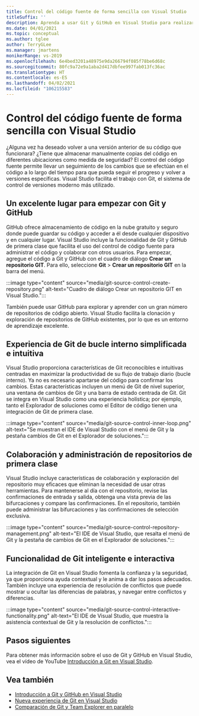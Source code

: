 ```yaml
---
title: Control del código fuente de forma sencilla con Visual Studio
titleSuffix: ''
description: Aprenda a usar Git y GitHub en Visual Studio para realizar un seguimiento de los cambios en el código y revertirlos si es necesario.
ms.date: 04/01/2021
ms.topic: conceptual
ms.author: tglee
author: TerryGLee
ms.manager: jmartens
monikerRange: vs-2019
ms.openlocfilehash: 6e4bed3201a48975e9da266794f085f78be6d68c
ms.sourcegitcommit: 80fc9a72e9a1aba2d417dbfee997fab013fc36ac
ms.translationtype: HT
ms.contentlocale: es-ES
ms.lasthandoff: 04/02/2021
ms.locfileid: "106215583"
---
```

# <a name="how-visual-studio-makes-source-control-easy"></a>Control del código fuente de forma sencilla con Visual Studio

¿Alguna vez ha deseado volver a una versión anterior de su código que funcionara? ¿Tiene que almacenar manualmente copias del código en diferentes ubicaciones como medida de seguridad? El control del código fuente permite llevar un seguimiento de los cambios que se efectúan en el código a lo largo del tiempo para que pueda seguir el progreso y volver a versiones específicas. Visual Studio facilita el trabajo con Git, el sistema de control de versiones moderno más utilizado.

## <a name="a-great-place-to-start-with-git--github"></a>Un excelente lugar para empezar con Git y GitHub

GitHub ofrece almacenamiento de código en la nube gratuito y seguro donde puede guardar su código y acceder a él desde cualquier dispositivo y en cualquier lugar. Visual Studio incluye la funcionalidad de Git y GitHub de primera clase que facilita el uso del control de código fuente para administrar el código y colaborar con otros usuarios. Para empezar, agregue el código a Git y GitHub con el cuadro de diálogo **Crear un repositorio GIT**. Para ello, seleccione **Git** > **Crear un repositorio GIT** en la barra del menú.

:::image type="content" source="media/git-source-control-create-repository.png" alt-text="Cuadro de diálogo Crear un repositorio GIT en Visual Studio.":::

También puede usar GitHub para explorar y aprender con un gran número de repositorios de código abierto. Visual Studio facilita la clonación y exploración de repositorios de GitHub existentes, por lo que es un entorno de aprendizaje excelente.

## <a name="streamlined-and-intuitive-inner-loop-git-experience"></a>Experiencia de Git de bucle interno simplificada e intuitiva

Visual Studio proporciona características de Git reconocibles e intuitivas centradas en maximizar la productividad de su flujo de trabajo diario (bucle interno). Ya no es necesario apartarse del código para confirmar los cambios. Estas características incluyen un menú de Git de nivel superior, una ventana de cambios de Git y una barra de estado centrada de Git. Git se integra en Visual Studio como una experiencia holística; por ejemplo, tanto el Explorador de soluciones como el Editor de código tienen una integración de Git de primera clase.

:::image type="content" source="media/git-source-control-inner-loop.png" alt-text="Se muestran el IDE de Visual Studio con el menú de Git y la pestaña cambios de Git en el Explorador de soluciones.":::

## <a name="first-class-repository-management--collaboration"></a>Colaboración y administración de repositorios de primera clase

Visual Studio incluye características de colaboración y exploración del repositorio muy eficaces que eliminan la necesidad de usar otras herramientas. Para mantenerse al día con el repositorio, revise las confirmaciones de entrada y salida, obtenga una vista previa de las bifurcaciones y compare las confirmaciones. En el repositorio, también puede administrar las bifurcaciones y las confirmaciones de selección exclusiva.

:::image type="content" source="media/git-source-control-repository-management.png" alt-text="El IDE de Visual Studio, que resalta el menú de Git y la pestaña de cambios de Git en el Explorador de soluciones.":::

## <a name="interactive--smart-git-functionality"></a>Funcionalidad de Git inteligente e interactiva

La integración de Git en Visual Studio fomenta la confianza y la seguridad, ya que proporciona ayuda contextual y le anima a dar los pasos adecuados. También incluye una experiencia de resolución de conflictos que puede mostrar u ocultar las diferencias de palabras, y navegar entre conflictos y diferencias.

:::image type="content" source="media/git-source-control-interactive-functionality.png" alt-text="El IDE de Visual Studio, que muestra la asistencia contextual de Git y la resolución de conflictos.":::

## <a name="next-steps"></a>Pasos siguientes

Para obtener más información sobre el uso de Git y GitHub en Visual Studio, vea el vídeo de YouTube [Introducción a Git en Visual Studio](https://www.youtube.com/watch?v=GCZ9x3yqkyc&list=PLReL099Y5nRc-zbaFbf0aNcIamBQujOxP).

## <a name="see-also"></a>Vea también

- [Introducción a Git y GitHub en Visual Studio](/learn/modules/visual-studio-github-push/)
- [Nueva experiencia de Git en Visual Studio](git-with-visual-studio.md)
- [Comparación de Git y Team Explorer en paralelo](git-team-explorer-feature-comparison.md)